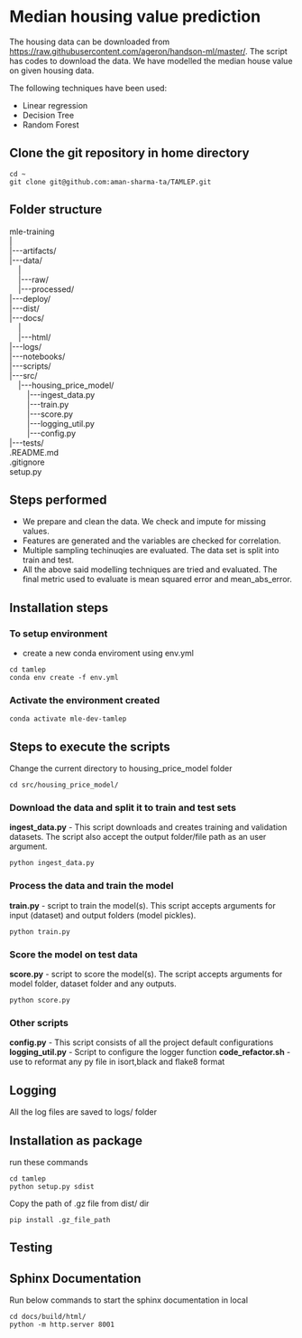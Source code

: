 # Median housing value prediction

The housing data can be downloaded from https://raw.githubusercontent.com/ageron/handson-ml/master/. The script has codes to download the data. We have modelled the median house value on given housing data.

The following techniques have been used:

 - Linear regression
 - Decision Tree
 - Random Forest

 ## Clone the git repository in home directory
```
cd ~
git clone git@github.com:aman-sharma-ta/TAMLEP.git
```

## Folder structure

mle-training<br />
|<br />
|---artifacts/<br />
|---data/<br />
&nbsp;&nbsp;&nbsp;&nbsp;|<br />
&nbsp;&nbsp;&nbsp;&nbsp;|---raw/<br />
&nbsp;&nbsp;&nbsp;&nbsp;|---processed/<br />
|---deploy/<br />
|---dist/<br />
|---docs/<br />
&nbsp;&nbsp;&nbsp;&nbsp;|<br />
&nbsp;&nbsp;&nbsp;&nbsp;|---html/<br />
|---logs/<br />
|---notebooks/<br />
|---scripts/<br />
|---src/<br />
&nbsp;&nbsp;&nbsp;&nbsp;|---housing_price_model/<br />
&nbsp;&nbsp;&nbsp;&nbsp;&nbsp;&nbsp;&nbsp;&nbsp;|---ingest_data.py<br />
&nbsp;&nbsp;&nbsp;&nbsp;&nbsp;&nbsp;&nbsp;&nbsp;|---train.py<br />
&nbsp;&nbsp;&nbsp;&nbsp;&nbsp;&nbsp;&nbsp;&nbsp;|---score.py<br />
&nbsp;&nbsp;&nbsp;&nbsp;&nbsp;&nbsp;&nbsp;&nbsp;|---logging_util.py<br />
&nbsp;&nbsp;&nbsp;&nbsp;&nbsp;&nbsp;&nbsp;&nbsp;|---config.py<br />
|---tests/<br />
.README.md<br />
.gitignore<br />
setup.py<br />

## Steps performed
 - We prepare and clean the data. We check and impute for missing values.
 - Features are generated and the variables are checked for correlation.
 - Multiple sampling techinuqies are evaluated. The data set is split into train and test.
 - All the above said modelling techniques are tried and evaluated. The final metric used to evaluate is mean squared error and mean_abs_error.

## Installation steps
### To setup environment
- create a new conda enviroment using env.yml
```
cd tamlep
conda env create -f env.yml
```

### Activate the environment created
```
conda activate mle-dev-tamlep
```

## Steps to execute the scripts

Change the current directory to housing_price_model folder
```
cd src/housing_price_model/
```

### Download the data and split it to train and test sets
**ingest_data.py** - This script downloads and creates training and validation datasets. The script also accept the output folder/file path as an user argument.
```
python ingest_data.py
```
### Process the data and train the model
**train.py** - script to train the model(s). This script accepts arguments for input (dataset) and output folders (model pickles).
```
python train.py
```

### Score the model on test data
**score.py** - script to score the model(s). The script accepts arguments for model folder, dataset folder and any outputs.
```
python score.py
```

### Other scripts

**config.py** - This script consists of all the project default configurations
**logging_util.py** - Script to configure the logger function
**code_refactor.sh** - use to reformat any py file in isort,black and flake8 format

## Logging
All the log files are saved to logs/ folder


## Installation as package
run these commands
```
cd tamlep
python setup.py sdist
```
Copy the path of .gz file from dist/ dir
```
pip install .gz_file_path
```
## Testing

## Sphinx Documentation
Run below commands to start the sphinx documentation in local
```
cd docs/build/html/
python -m http.server 8001
```